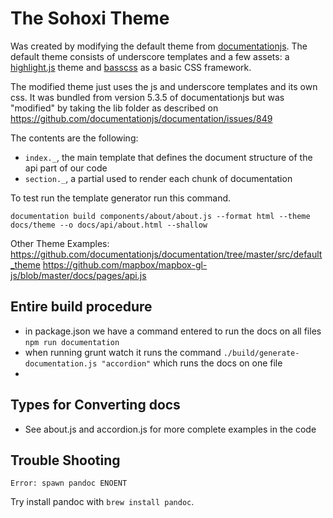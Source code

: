 # The Sohoxi Theme

Was created by modifying the default theme from [documentationjs](https://github.com/documentationjs).
The default theme consists of underscore templates and a few assets: a [highlight.js](https://highlightjs.org/)
theme and [basscss](http://www.basscss.com/) as a basic CSS framework.

The modified theme just uses the js and underscore templates and its own css. It was bundled
from version 5.3.5 of documentationjs but was "modified" by taking the lib folder as described on https://github.com/documentationjs/documentation/issues/849

The contents are the following:

* `index._`, the main template that defines the document structure of the api part of our code
* `section._`, a partial used to render each chunk of documentation

To test run the template generator run this command.

```
documentation build components/about/about.js --format html --theme docs/theme --o docs/api/about.html --shallow
```

Other Theme Examples:
https://github.com/documentationjs/documentation/tree/master/src/default_theme https://github.com/mapbox/mapbox-gl-js/blob/master/docs/pages/api.js

## Entire build procedure

- in package.json we have a command entered to run the docs on all files `npm run documentation`
- when running grunt watch it runs the command `./build/generate-documentation.js "accordion"` which runs the docs on one file
-

## Types for Converting docs

- See about.js and accordion.js for more complete examples in the code

## Trouble Shooting

```
Error: spawn pandoc ENOENT
```

Try install pandoc with `brew install pandoc`.

